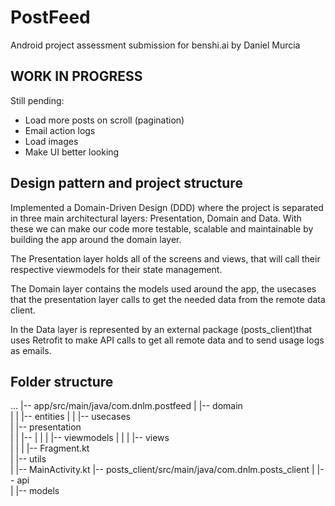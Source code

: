 # PostFeed
Android project assessment submission for benshi.ai by Daniel Murcia

## WORK IN PROGRESS
Still pending:
- Load more posts on scroll (pagination)
- Email action logs
- Load images
- Make UI better looking

## Design pattern and project structure
Implemented a Domain-Driven Design (DDD) where the project is separated in three main architectural layers: Presentation, Domain and Data. With these we can make our code more testable, scalable and maintainable by building the app around the domain layer.

The Presentation layer holds all of the screens and views, that will call their respective viewmodels for their state management.

The Domain layer contains the models used around the app, the usecases that the presentation layer calls to get the needed data from the remote data client.

In the Data layer is represented by an external package (posts_client)that uses Retrofit to make API calls to get all remote data and to send usage logs as emails.

## Folder structure
...
|-- app/src/main/java/com.dnlm.postfeed
|   |-- domain  
|   |   |-- entities
|   |   |-- usecases  
|   |-- presentation  
|   |   |-- <feature>
|   |   |   |-- viewmodels
|   |   |   |-- views   
|   |   |   |-- <feature>Fragment.kt   
|   |-- utils  
|   |-- MainActivity.kt 
|-- posts_client/src/main/java/com.dnlm.posts_client
|   |-- api  
|   |-- models